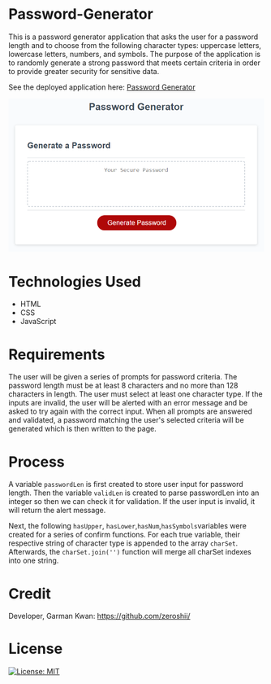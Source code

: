 # Password-Generator

This is a password generator application that asks the user for a password length and to choose from the following character types: uppercase letters, lowercase letters, numbers, and symbols. The purpose of the application is to randomly generate a strong password that meets certain criteria in order to provide greater security for sensitive data.

See the deployed application here: [Password Generator](https://zeroshii.github.io/Password-Generator/)

![screenshot](https://github.com/zeroshii/Password-Generator/blob/master/screenshot.png)

# Technologies Used

* HTML
* CSS
* JavaScript

# Requirements

The user will be given a series of prompts for password criteria. The password length must be at least 8 characters and no more than 128 characters in length. The user must select at least one character type. If the inputs are invalid, the user will be alerted with an error message and be asked to try again with the correct input. When all prompts are answered and validated, a password matching the user's selected criteria will be generated which is then written to the page.

# Process

A variable `passwordLen` is first created to store user input for password length. Then the variable `validLen` is created to parse passwordLen into an integer so then we can check it for validation. If the user input is invalid, it will return the alert message. 

Next, the following `hasUpper`, `hasLower`,`hasNum`,`hasSymbols`variables were created for a series of confirm functions. For each true variable, their respective string of character type is appended to the array `charSet`. Afterwards, the `charSet.join('')` function will merge all charSet indexes into one string.


# Credit
Developer, Garman Kwan: https://github.com/zeroshii/

# License
[![License: MIT](https://img.shields.io/badge/License-MIT-yellow.svg)](https://opensource.org/licenses/MIT)
